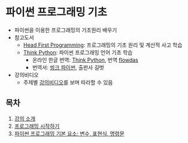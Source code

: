 # 파이썬 프로그래밍 기초

* 파이썬을 이용한 프로그래밍의 기초원리 배우기
* 참고도서
    * [Head First Programming](http://m.hanbit.co.kr/store/books/book_view.html?p_code=B3578815816): 
        프로그래밍의 기초 원리 및 계산적 사고 학습
    * [Think Python](http://greenteapress.com/wp/think-python-2e/):
        파이썬 프로그래밍 언어 기초 학습
        * 온라인 한글 번역: [Think Python](https://www.flowdas.com/thinkpython/index.html#thinkpython), 
            번역 [flowdas](https://www.flowdas.com)
        * 번역서: [씽크 파이썬](https://www.gilbut.co.kr/book/view?bookcode=BN001838&perdevice=pc), 
            출판사 길벗
* 강의비디오
  * 주제별 [강의비디오](https://www.youtube.com/...)를 
      보며 따라할 수 있음
      
## 목차

1. [강의 소개](notebooks/PiPy00-Intro.ipynb)
1. [프로그래밍 시작하기](./notebooks/PiPy01A-ProgrammingStart.ipynb)
1. [파이썬 프로그래밍 기본 요소: 변수, 표현식, 명령문](./notebooks/PiPy01B-Variables_Expressions_Commands.ipynb)
